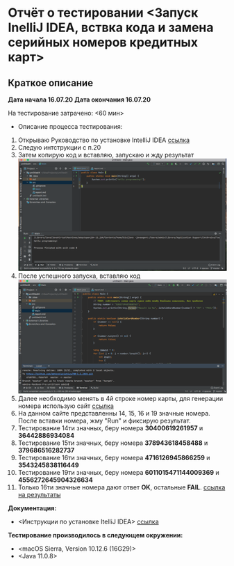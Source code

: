 # Отчёт о тестировании <Запуск InelliJ IDEA, вствка кода и замена серийных номеров кредитных карт>

## Краткое описание

**Дата начала 16.07.20**
**Дата окончания 16.07.20**

На тестирование затрачено: <60 мин>

* Описание процесса тестирования:
1. Открываю Руководство по установке IntelliJ IDEA [ссылка](https://github.com/netology-code/javaqa-homeworks/blob/master/intro/idea.md)
2. Следую интструкции с п.20
3. Затем копирую код и вставляю, запускаю и жду результат ![скрин](https://github.com/dmtevelavichius/HW-1.2_JAVA/blob/master/src/2.png)
4. После успешного запуска, вставляю код ![скрин](https://github.com/dmtevelavichius/HW-1.2_JAVA/blob/master/src/1.png)
5. Далее необходимо менять в 4й строке номер карты, для генерации номера использую сайт [ссылка](https://www.freeformatter.com/credit-card-number-generator-validator.html)
6. На данном сайте представленны 14, 15, 16 и 19 значные номера. После вставки номера, жму "Run" и фиксирую результат.
7. Тестирование 14ти значных, беру номера **30400619261957** и **36442886934084** 
8. Тестирование 15ти значных, беру номера **378943618458488** и **379686516282737** 
9. Тестирование 16ти значных, беру номера **4716126945866259** и **3543245838116449** 
10. Тестирование 19ти значных, беру номера **6011015471144009369** и **4556272645904326634** 
11. Только 16ти значные номера дают ответ **OK**, остальные **FAIL**. [ссылка на результаты](https://github.com/dmtevelavichius/HW-1.2_JAVA/issues/1)

**Документация:**
* <Инструкции по установке ItelliJ IDEA> [ссылка](https://github.com/netology-code/javaqa-homeworks/blob/master/intro/idea.md)

**Тестирование производилось в следующем окружении:**

* <macOS Sierra, Version 10.12.6 (16G29)>
* <Java 11.0.8>

